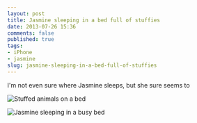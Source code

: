 ```yaml
---
layout: post
title: Jasmine sleeping in a bed full of stuffies
date: 2013-07-26 15:36
comments: false
published: true
tags:
- iPhone
- jasmine
slug: jasmine-sleeping-in-a-bed-full-of-stuffies
---
```

I'm not even sure where Jasmine sleeps, but she sure seems to

![Stuffed animals on a bed](http://media.eick.us/media/photographs/2013/2013-04-01/2013-04-iPhone-2013-04-01-at-20-06-17.jpg)

![Jasmine sleeping in a busy bed](http://media.eick.us/media/photographs/2013/2013-03-28/2013-03-28-at-07-41-17.jpg)
